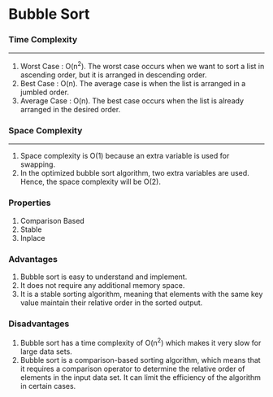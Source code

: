 # Bubble Sort

### Time Complexity

---
1. Worst Case : O(n<sup>2</sup>). The worst case occurs when we want to sort a list in ascending order, but it is arranged in descending order.
2. Best Case : O(n). The average case is when the list is arranged in a jumbled order.
3. Average Case : O(n). The best case occurs when the list is already arranged in the desired order.

### Space Complexity

---
1. Space complexity is O(1) because an extra variable is used for swapping.
2. In the optimized bubble sort algorithm, two extra variables are used. Hence, the space complexity will be O(2).

### Properties
1. Comparison Based
2. Stable
3. Inplace

### Advantages
1. Bubble sort is easy to understand and implement.
2. It does not require any additional memory space.
3. It is a stable sorting algorithm, meaning that elements with the same key value maintain their relative order in the sorted output.

### Disadvantages
1. Bubble sort has a time complexity of O(n<sup>2</sup>) which makes it very slow for large data sets.
2. Bubble sort is a comparison-based sorting algorithm, which means that it requires a comparison operator to determine the relative order of elements in the input data set. It can limit the efficiency of the algorithm in certain cases.